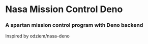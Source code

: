 # Nasa Mission Control Deno

### A spartan mission control program with Deno backend

Inspired by odziem/nasa-deno